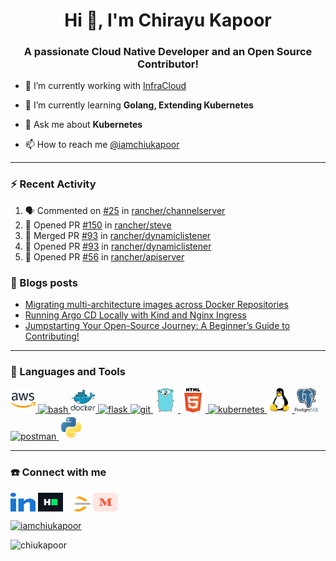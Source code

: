 <h1 align="center">Hi 👋, I'm Chirayu Kapoor</h1>
<h3 align="center">A passionate Cloud Native Developer and an Open Source Contributor!</h3>

- 🔭 I’m currently working with [InfraCloud](https://www.infracloud.io/)

- 🌱 I’m currently learning **Golang, Extending Kubernetes**

- 💬 Ask me about **Kubernetes**

- 📫 How to reach me [@iamchiukapoor](https://twitter.com/iamchiukapoor)

---

### :zap: Recent Activity

<!--START_SECTION:activity-->
1. 🗣 Commented on [#25](https://github.com/rancher/channelserver/pull/25#issuecomment-1930611110) in [rancher/channelserver](https://github.com/rancher/channelserver)
2. 💪 Opened PR [#150](https://github.com/rancher/steve/pull/150) in [rancher/steve](https://github.com/rancher/steve)
3. 🎉 Merged PR [#93](https://github.com/rancher/dynamiclistener/pull/93) in [rancher/dynamiclistener](https://github.com/rancher/dynamiclistener)
4. 💪 Opened PR [#93](https://github.com/rancher/dynamiclistener/pull/93) in [rancher/dynamiclistener](https://github.com/rancher/dynamiclistener)
5. 💪 Opened PR [#56](https://github.com/rancher/apiserver/pull/56) in [rancher/apiserver](https://github.com/rancher/apiserver)
<!--END_SECTION:activity-->

### :book: Blogs posts
<!-- BLOG-POST-LIST:START -->
- [Migrating multi-architecture images across Docker Repositories](https://medium.com/@chirayukapoor/migrating-multi-architecture-images-across-docker-repositories-1cfbe3103b7c?source=rss-291461f4fe0a------2)
- [Running Argo CD Locally with Kind and Nginx Ingress](https://medium.com/@chirayukapoor/running-argo-cd-locally-with-kind-and-nginx-ingress-26b31cece300?source=rss-291461f4fe0a------2)
- [Jumpstarting Your Open-Source Journey: A Beginner’s Guide to Contributing!](https://medium.com/@chirayukapoor/jumpstarting-your-open-source-journey-a-beginners-guide-to-contributing-18321b6bf336?source=rss-291461f4fe0a------2)
<!-- BLOG-POST-LIST:END -->

<!-- <p>&nbsp;<img align="center" src="https://github-readme-stats.vercel.app/api?username=chiukapoor&show_icons=true&locale=en" alt="chiukapoor" /></p> -->

---

### 🔧 Languages and Tools
<p align="left"> 
<!--   <a href="https://www.arduino.cc/" target="_blank" rel="noreferrer"> <img src="https://cdn.worldvectorlogo.com/logos/arduino-1.svg" alt="arduino" width="40" height="40"/> </a> -->
  <a href="https://aws.amazon.com" target="_blank" rel="noreferrer"> <img src="https://raw.githubusercontent.com/devicons/devicon/master/icons/amazonwebservices/amazonwebservices-original-wordmark.svg" alt="aws" width="40" height="40"/> </a>
  <a href="https://www.gnu.org/software/bash/" target="_blank" rel="noreferrer"> <img src="https://www.vectorlogo.zone/logos/gnu_bash/gnu_bash-icon.svg" alt="bash" width="40" height="40"/> </a>
<!--   <a href="https://www.w3schools.com/css/" target="_blank" rel="noreferrer"> <img src="https://raw.githubusercontent.com/devicons/devicon/master/icons/css3/css3-original-wordmark.svg" alt="css3" width="40" height="40"/> </a> -->
  <a href="https://www.docker.com/" target="_blank" rel="noreferrer"> <img src="https://raw.githubusercontent.com/devicons/devicon/master/icons/docker/docker-original-wordmark.svg" alt="docker" width="40" height="40"/> </a>
  <a href="https://flask.palletsprojects.com/" target="_blank" rel="noreferrer"> <img src="https://www.vectorlogo.zone/logos/pocoo_flask/pocoo_flask-icon.svg" alt="flask" width="40" height="40"/> </a>
  <a href="https://git-scm.com/" target="_blank" rel="noreferrer"> <img src="https://www.vectorlogo.zone/logos/git-scm/git-scm-icon.svg" alt="git" width="40" height="40"/> </a>
  <a href="https://golang.org" target="_blank" rel="noreferrer"> <img src="https://raw.githubusercontent.com/devicons/devicon/master/icons/go/go-original.svg" alt="go" width="40" height="40"/> </a>
<!--   <a href="https://heroku.com" target="_blank" rel="noreferrer"> <img src="https://www.vectorlogo.zone/logos/heroku/heroku-icon.svg" alt="heroku" width="40" height="40"/> </a> -->
  <a href="https://www.w3.org/html/" target="_blank" rel="noreferrer"> <img src="https://raw.githubusercontent.com/devicons/devicon/master/icons/html5/html5-original-wordmark.svg" alt="html5" width="40" height="40"/> </a>
  <a href="https://kubernetes.io" target="_blank" rel="noreferrer"> <img src="https://www.vectorlogo.zone/logos/kubernetes/kubernetes-icon.svg" alt="kubernetes" width="40" height="40"/> </a>
  <a href="https://www.linux.org/" target="_blank" rel="noreferrer"> <img src="https://raw.githubusercontent.com/devicons/devicon/master/icons/linux/linux-original.svg" alt="linux" width="40" height="40"/> </a>
<!--   <a href="https://www.mysql.com/" target="_blank" rel="noreferrer"> <img src="https://raw.githubusercontent.com/devicons/devicon/master/icons/mysql/mysql-original-wordmark.svg" alt="mysql" width="40" height="40"/> </a> -->
  <a href="https://www.postgresql.org" target="_blank" rel="noreferrer"> <img src="https://raw.githubusercontent.com/devicons/devicon/master/icons/postgresql/postgresql-original-wordmark.svg" alt="postgresql" width="40" height="40"/> </a>
  <a href="https://postman.com" target="_blank" rel="noreferrer"> <img src="https://www.vectorlogo.zone/logos/getpostman/getpostman-icon.svg" alt="postman" width="40" height="40"/> </a>
  <a href="https://www.python.org" target="_blank" rel="noreferrer"> <img src="https://raw.githubusercontent.com/devicons/devicon/master/icons/python/python-original.svg" alt="python" width="40" height="40"/> </a> </p>

<!-- <p align="left"> <a href="https://github.com/ryo-ma/github-profile-trophy"><img src="https://github-profile-trophy.vercel.app/?username=chiukapoor" alt="chiukapoor" /></a> </p> -->

---

### ☎️ Connect with me
<p align="left">
<a /images/icons/Social/twitter.svg" alt="iamchiukapoor" height="30" width="40" /></a>
<a href="https://linkedin.com/in/chirayukapoor" target="blank"><img align="center" src="/images/icons/social/linked-in-alt.svg" alt="chirayukapoor" height="30" width="40" /></a>
<a href="https://www.hackerrank.com/csociety" target="blank"><img align="center" src="/images/icons/social/hackerrank.svg" alt="csociety" height="30" width="40" /></a>
<a href="https://www.leetcode.com/csociety" target="blank"><img align="center" src="/images/icons/social/leet-code.svg" alt="csociety" height="30" width="40" /></a>
<a href="https://medium.com/@chirayukapoor" target="blank"><img align="center" src="/images/icons/social/medium.svg" alt="@chirayukapoor" height="30" width="40" /></a>
</p>
<p align="left"> <a href="https://twitter.com/iamchiukapoor" target="blank"><img src="https://img.shields.io/twitter/follow/iamchiukapoor?logo=twitter&style=for-the-badge" alt="iamchiukapoor" /></a> </p>


<p align="left"> <img src="https://komarev.com/ghpvc/?username=chiukapoor&label=Profile%20views&color=0e75b6&style=flat" alt="chiukapoor" /> </p>
